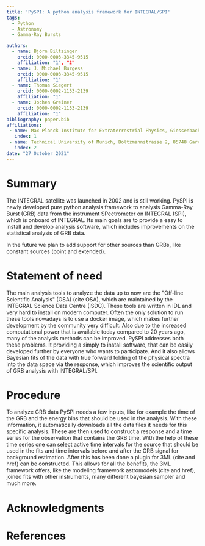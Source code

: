 ```yaml
---
title: 'PySPI: A python analysis framework for INTEGRAL/SPI'
tags:
  - Python
  - Astronomy
  - Gamma-Ray Bursts

authors:
  - name: Björn Biltzinger
    orcid: 0000-0003-3345-9515
    affiliation: "1", "2"
  - name: J. Michael Burgess
    orcid: 0000-0003-3345-9515
    affiliation: "1"
  - name: Thomas Siegert
    orcid: 0000-0002-1153-2139
    affiliation: "1"
  - name: Jochen Greiner
    orcid: 0000-0002-1153-2139
    affiliation: "1"
bibliography: paper.bib
affiliations:
 - name: Max Planck Institute for Extraterrestrial Physics, Giessenbachstrasse, 85748 Garching, Germany
   index: 1
 - name: Technical University of Munich, Boltzmannstrasse 2, 85748 Garching, Germany
   index: 2
date: "27 October 2021"
---
```


# Summary

The INTEGRAL satellite was launched in 2002 and is still working. PySPI is newly developed pure python analysis framework to analysis Gamma-Ray Burst (GRB) data from the instrument SPectrometer on INTEGRAL (SPI), which is onboard of INTEGRAL. Its main goals are to provide a easy to install and develop analysis software, which includes improvements on the statistical analysis of GRB data. 

In the future we plan to add support for other sources than GRBs, like constant sources (point and extended). 

# Statement of need

The main analysis tools to analyze the data up to now are the "Off-line Scientific Analysis" (OSA) (cite OSA), which are maintained by the INTEGRAL Science Data Centre (ISDC). These tools are written in IDL and very hard to install on modern computer. Often the only solution to run these tools nowadays is to use a docker image, which makes further development by the community very difficult. Also due to the increased computational power that is available today compared to 20 years ago, many of the analysis methods can be improved. PySPI addresses both these problems. It providing a simply to install software, that can be easily developed further by everyone who wants to participate. And it also allows Bayesian fits of the data with true forward folding of the physical spectra into the data space via the response, which improves the scientific output of GRB analysis with INTEGRAL/SPI. 

# Procedure

To analyze GRB data PySPI needs a few inputs, like for example the time of the GRB and the energy bins that should be used in the analysis. With these information, it automatically downloads all the data files it needs for this specific analysis. These are then used to construct a response and a time series for the observation that contains the GRB time. With the help of these time series one can select active time intervals for the source that should be used in the fits and time intervals before and after the GRB signal for background estimation. After this has been done a plugin for 3ML (cite and href) can be constructed. This allows for all the benefits, the 3ML framework offers, like the modeling framework astromodels (cite and href), joined fits with other instruments, many different bayesian sampler and much more. 

# Acknowledgments

# References

